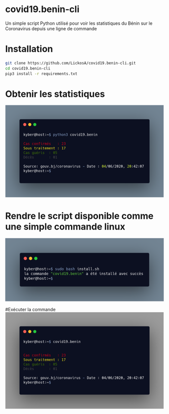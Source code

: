 # covid19.benin-cli
Un simple script Python utilisé pour voir les statistiques du Bénin sur le Coronavirus depuis une ligne de commande

# Installation
```bash 
git clone https://github.com/LickosA/covid19.benin-cli.git
cd covid19.benin-cli
pip3 install -r requirements.txt
```

# Obtenir les statistiques
![](img/img1.png)



# Rendre le script disponible comme une simple commande linux
![](img/img2.png)

#Exécuter la commande
![](img/img3.png)

